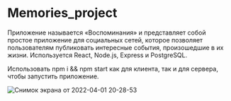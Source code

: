 # Memories_project

Приложение называется «Воспоминания» и представляет собой простое приложение для социальных сетей, которое позволяет пользователям публиковать интересные события, произошедшие в их жизни. Используется React, Node.js, Express и PostgreSQL.

Использовать npm i && npm start как для клиента, так и для сервера, чтобы запустить приложение.

![Снимок экрана от 2022-04-01 20-28-53](https://user-images.githubusercontent.com/72496042/161313124-21f6c360-2099-446b-8fde-c4a0df4803a9.png)

